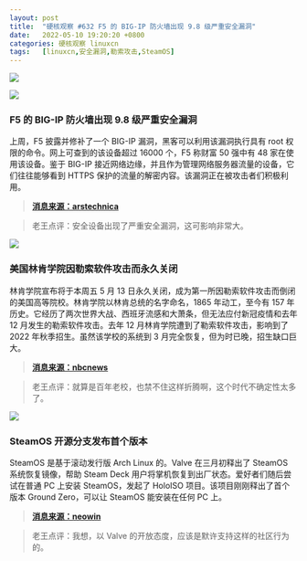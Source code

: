 ```yaml
---
layout: post
title:	"硬核观察 #632 F5 的 BIG-IP 防火墙出现 9.8 级严重安全漏洞"
date:	2022-05-10 19:20:20 +0800 
categories:	硬核观察 linuxcn 
tags:	[linuxcn,安全漏洞,勒索攻击,SteamOS]
---
```



![](/Asserts/Images//attachment/album/202205/10/191929h0kmdpf2p0wjzd00.jpg)


![](/Asserts/Images//attachment/album/202205/10/191938x20z5uwsls1h8lrz.jpg)


### F5 的 BIG-IP 防火墙出现 9.8 级严重安全漏洞


上周，F5 披露并修补了一个 BIG-IP 漏洞，黑客可以利用该漏洞执行具有 root 权限的命令。网上可查到的该设备超过 16000 个，F5 称财富 50 强中有 48 家在使用该设备。鉴于 BIG-IP 接近网络边缘，并且作为管理网络服务器流量的设备，它们往往能够看到 HTTPS 保护的流量的解密内容。该漏洞正在被攻击者们积极利用。



> 
> **[消息来源：arstechnica](https://arstechnica.com/information-technology/2022/05/hackers-are-actively-exploiting-big-ip-vulnerability-with-a-9-8-severity-rating/)**
> 
> 
> 



> 
> 老王点评：安全设备出现了严重安全漏洞，这可影响非常大。
> 
> 
> 


![](/Asserts/Images//attachment/album/202205/10/191948bp78pip7xip47iip.jpg)


### 美国林肯学院因勒索软件攻击而永久关闭


林肯学院宣布将于本周五 5 月 13 日永久关闭，成为第一所因勒索软件攻击而倒闭的美国高等院校。林肯学院以林肯总统的名字命名，1865 年动工，至今有 157 年历史。它经历了两次世界大战、西班牙流感和大萧条，但无法应付新冠疫情和去年 12 月发生的勒索软件攻击。去年 12 月林肯学院遭到了勒索软件攻击，影响到了 2022 年秋季招生。虽然该学校的系统到 3 月完全恢复，但为时已晚，招生缺口巨大。



> 
> **[消息来源：nbcnews](https://www.nbcnews.com/tech/security/ransomware-attack-covid-combine-shutter-illinois-college-rcna24905)**
> 
> 
> 



> 
> 老王点评：就算是百年老校，也禁不住这样折腾啊，这个时代不确定性太多了。
> 
> 
> 


![](/Asserts/Images//attachment/album/202205/10/192000nb62iief4i5f7bbv.jpg)


### SteamOS 开源分支发布首个版本


SteamOS 是基于滚动发行版 Arch Linux 的。Valve 在三月初释出了 SteamOS 系统恢复镜像，帮助 Steam Deck 用户将掌机恢复到出厂状态。爱好者们随后尝试在普通 PC 上安装 SteamOS，发起了 HoloISO 项目。该项目刚刚释出了首个版本 Ground Zero，可以让 SteamOS 能安装在任何 PC 上。



> 
> **[消息来源：neowin](https://www.neowin.net/news/make-your-own-giant-steam-deck-right-now/)**
> 
> 
> 



> 
> 老王点评：我想，以 Valve 的开放态度，应该是默许支持这样的社区行为的。
> 
> 
>
